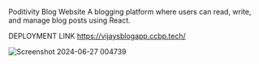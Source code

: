 Poditivity Blog Website
A blogging platform where users can read, write, and manage blog posts using React.

DEPLOYMENT LINK
https://vijaysblogapp.ccbp.tech/

![Screenshot 2024-06-27 004739](https://github.com/vijayvenkatkolatapu/poditivityblogwebsite/assets/123466102/7e8dc67c-32b3-41d9-8411-7014d9700deb)
